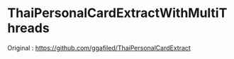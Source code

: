 # ThaiPersonalCardExtractWithMultiThreads 
 Original : https://github.com/ggafiled/ThaiPersonalCardExtract
